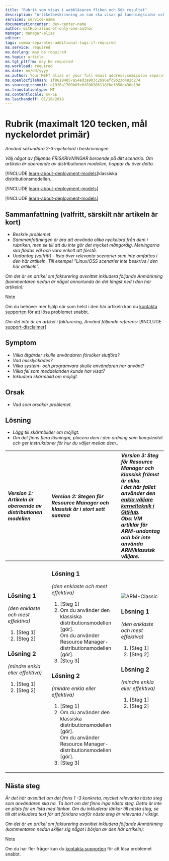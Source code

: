 ```yaml
---
title: "Rubrik som visas i webbläsaren fliken och Sök resultat"
description: "Artikelbeskrivning av som ska visas på landningssidor och i de flesta sökresultat"
services: service-name
documentationcenter: dev-center-name
author: GitHub-alias-of-only-one-author
manager: manager-alias
editor: 
tags: comma-separates-additional-tags-if-required
ms.service: required
ms.devlang: may be required
ms.topic: article
ms.tgt_pltfrm: may be required
ms.workload: required
ms.date: mm/dd/yyyy
ms.author: Your MSFT alias or your full email address;semicolon separates two or more
ms.openlocfilehash: 1f86194857a54ed3a903c2696efc9b23d482c274
ms.sourcegitcommit: e19f6a1709b0fe0f898386118fbef858d430e19d
ms.translationtype: MT
ms.contentlocale: sv-SE
ms.lasthandoff: 01/16/2018
---
```

# <a name="title-maximum-120-characters-target-the-primary-keyword"></a>Rubrik (maximalt 120 tecken, mål nyckelordet primär)
*Använd sekundära 2-3-nyckelord i beskrivningen.*

*Välj något av följande FRISKRIVNINGAR beroende på ditt scenario. Om artikeln är oberoende av distributionen modellen, hoppar du över detta.*

[!INCLUDE [learn-about-deployment-models](../../includes/learn-about-deployment-models-rm-include.md)]klassiska distributionsmodellen.

[!INCLUDE [learn-about-deployment-models](../../includes/learn-about-deployment-models-classic-include.md)]

[!INCLUDE [learn-about-deployment-models](../../learn-about-deployment-models-both-include.md)]

## <a name="summary-optional-especially-when-the-article-is-short"></a>Sammanfattning (valfritt, särskilt när artikeln är kort)
* *Beskriv problemet.*
* *Sammanfattningen är bra att använda olika nyckelord från dem i rubriken, men se till att du inte gör det mycket mångordig. Meningarna ska flödas väl och vara enkelt att förstå.*
* *Undantag (valfritt) - lista över relevanta scenarier som inte omfattas i den här artikeln. Till exempel ”Linux/OSS scenarier inte beskrivs i den här artikeln”.*

*Om det är en artikel om fakturering avsnittet inkludera följande Anmärkning (kommentaren nedan är något annorlunda än det längst ned i den här artikeln):*

> [!NOTE]
> Om du behöver mer hjälp när som helst i den här artikeln kan du [kontakta supporten](https://portal.azure.com/?#blade/Microsoft_Azure_Support/HelpAndSupportBlade) för att lösa problemet snabbt.
> 
> 

*Om det inte är en artikel i fakturering, Använd följande referens:*
[!INCLUDE [support-disclaimer](../../includes/support-disclaimer.md)]

## <a name="symptom"></a>Symptom
* *Vilka åtgärder skulle användaren försöker slutföra?*
* *Vad misslyckades?*
* *Vilka system- och programvara skulle användaren har använt?*
* *Vilka fel som meddelanden kunde har visat?*
* *Inkludera skärmbild om möjligt.*

## <a name="cause"></a>Orsak
* *Vad som orsakar problemet.*

## <a name="solution"></a>Lösning
* *Lägg till skärmbilder om möjligt.*
* *Om det finns flera lösningar, placera dem i den ordning som komplexitet och ger instruktioner för hur du väljer mellan dem..*

| <em>Version 1: Artikeln är oberoende av distributionen modellen</em> | <em>Version 2: Stegen för Resource Manager och klassisk är i stort sett samma</em> | <em>Version 3: Steg för Resource Manager och klassisk främst är olika. <br />I det här fallet använder den <a href="https://github.com/Azure/azure-content-pr/blob/master/contributor-guide/custom-markdown-extensions.md#simple-selectors">enkla väljare kernelteknik i GitHub</a>. <br />Obs: VM artiklar för ARM-undantag och bör inte använda ARM/klassisk väljare.</em> |
|:--- |:--- |:--- |
| <p><h3>Lösning 1</h3><em>(den enklaste och mest effektiva)</em></p><ol><li>[Steg 1]</li><li>[Steg 2]</li></ol><p><h3>Lösning 2</h3><em>(mindre enkla eller effektiva)</em></p><ol><li>[Steg 1]</li><li>[Steg 2]</li></ol><br /><br /><br /><br /><br /><br /><br /><br /> |<p><h3>Lösning 1</h3><em>(den enklaste och mest effektiva)</em></p><ol><li>[Steg 1]</li><li>Om du använder den klassiska distributionsmodellen [gör].<br />Om du använder Resource Manager-distributionsmodellen [gör].</li><li>[Steg 3]</li></ol><p><h3>Lösning 2</h3><em>(mindre enkla eller effektiva)</em></p><ol><li>[Steg 1]</li><li>Om du använder den klassiska distributionsmodellen [gör].<br />Om du använder Resource Manager-distributionsmodellen [gör].</li><li>[Steg 3]</li></ol> |<img src="media/markdown-template-for-support-articles-symptom-cause-resolution/rm-classic.png" alt="ARM-Classic"><p><h3>Lösning 1</h3><em>(den enklaste och mest effektiva)</em></p><ol><li>[Steg 1]</li><li>[Steg 2]</li></ol><p><h3>Lösning 2</h3><em>(mindre enkla eller effektiva)</em></p><ol><li>[Steg 1]</li><li>[Steg 2]</li></ol><br /><br /><br /><br /> |

## <a name="next-steps"></a>Nästa steg
*Är det här avsnittet om det finns 1 -3 konkreta, mycket relevanta nästa steg som användaren ska ha. Ta bort om det finns inga nästa steg. Detta är inte en plats för en lista med länkar. Om du inkluderar länkar till nästa steg, se till att inkludera text för att förklara varför nästa steg är relevanta / viktigt.*

*Om det är en artikel om fakturering avsnittet inkludera följande Anmärkning (kommentaren nedan skiljer sig något i början av den här artikeln):*

> [!NOTE]
> Om du har fler frågor kan du [kontakta supporten](https://portal.azure.com/?#blade/Microsoft_Azure_Support/HelpAndSupportBlade) för att lösa problemet snabbt.
> 
> 


